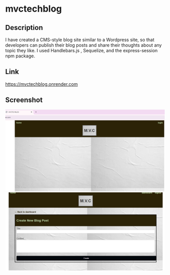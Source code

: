 # mvctechblog

## Description

I have created a CMS-style blog site similar to a Wordpress site, so that developers can publish their blog posts and share their thoughts about any topic they like. I used
Handlebars.js , Sequelize, and the express-session npm package.

## Link

https://mvctechblog.onrender.com

## Screenshot

![alt text](image-1.png)
![alt text](image-2.png)
